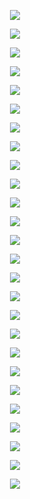 <p align="center"> <img src= 'all_figs/Hyperplanes DLGN, Mode=1, Run = 1, Epoch = 00000, Step = 000.png' /> </p>
<p align="center"> <img src= 'all_figs/Hyperplanes DLGN, Mode=1, Run = 1, Epoch = 00200, Step = 010.png' /> </p>
<p align="center"> <img src= 'all_figs/Hyperplanes DLGN, Mode=1, Run = 1, Epoch = 00300, Step = 010.png' /> </p>
<p align="center"> <img src= 'all_figs/Hyperplanes DLGN, Mode=1, Run = 1, Epoch = 00400, Step = 010.png' /> </p>
<p align="center"> <img src= 'all_figs/Hyperplanes DLGN, Mode=1, Run = 1, Epoch = 00500, Step = 010.png' /> </p>
<p align="center"> <img src= 'all_figs/Hyperplanes DLGN, Mode=1, Run = 1, Epoch = 00600, Step = 010.png' /> </p>
<p align="center"> <img src= 'all_figs/Hyperplanes DLGN, Mode=1, Run = 1, Epoch = 00700, Step = 010.png' /> </p>
<p align="center"> <img src= 'all_figs/Hyperplanes DLGN, Mode=1, Run = 1, Epoch = 00800, Step = 010.png' /> </p>
<p align="center"> <img src= 'all_figs/Hyperplanes DLGN, Mode=1, Run = 1, Epoch = 00900, Step = 010.png' /> </p>
<p align="center"> <img src= 'all_figs/Hyperplanes DLGN, Mode=1, Run = 1, Epoch = 01000, Step = 010.png' /> </p>
<p align="center"> <img src= 'all_figs/Hyperplanes DLGN, Mode=1, Run = 1, Epoch = 02000, Step = 010.png' /> </p>
<p align="center"> <img src= 'all_figs/Hyperplanes DLGN, Mode=1, Run = 1, Epoch = 03000, Step = 010.png' /> </p>
<p align="center"> <img src= 'all_figs/Hyperplanes DLGN, Mode=1, Run = 1, Epoch = 04000, Step = 010.png' /> </p>
<p align="center"> <img src= 'all_figs/Hyperplanes DLGN, Mode=21, Run = 1, Epoch = 00000, Step = 000.png' /> </p>
<p align="center"> <img src= 'all_figs/Hyperplanes DLGN, Mode=21, Run = 1, Epoch = 00200, Step = 010.png' /> </p>
<p align="center"> <img src= 'all_figs/Hyperplanes DLGN, Mode=21, Run = 1, Epoch = 00300, Step = 010.png' /> </p>
<p align="center"> <img src= 'all_figs/Hyperplanes DLGN, Mode=21, Run = 1, Epoch = 00400, Step = 010.png' /> </p>
<p align="center"> <img src= 'all_figs/Hyperplanes DLGN, Mode=21, Run = 1, Epoch = 00500, Step = 010.png' /> </p>
<p align="center"> <img src= 'all_figs/Hyperplanes DLGN, Mode=21, Run = 1, Epoch = 00600, Step = 010.png' /> </p>
<p align="center"> <img src= 'all_figs/Hyperplanes DLGN, Mode=21, Run = 1, Epoch = 00700, Step = 010.png' /> </p>
<p align="center"> <img src= 'all_figs/Hyperplanes DLGN, Mode=21, Run = 1, Epoch = 00800, Step = 010.png' /> </p>
<p align="center"> <img src= 'all_figs/Hyperplanes DLGN, Mode=21, Run = 1, Epoch = 00900, Step = 010.png' /> </p>
<p align="center"> <img src= 'all_figs/Hyperplanes DLGN, Mode=21, Run = 1, Epoch = 01000, Step = 010.png' /> </p>
<p align="center"> <img src= 'all_figs/Hyperplanes DLGN, Mode=21, Run = 1, Epoch = 02000, Step = 010.png' /> </p>
<p align="center"> <img src= 'all_figs/Hyperplanes DLGN, Mode=21, Run = 1, Epoch = 03000, Step = 010.png' /> </p>
<p align="center"> <img src= 'all_figs/Hyperplanes DLGN, Mode=21, Run = 1, Epoch = 04000, Step = 010.png' /> </p>
